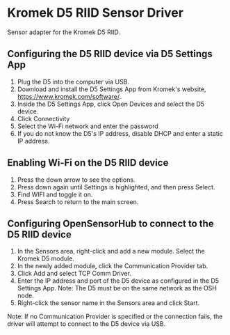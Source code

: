# Kromek D5 RIID Sensor Driver

Sensor adapter for the Kromek D5 RIID.

## Configuring the D5 RIID device via D5 Settings App
1. Plug the D5 into the computer via USB.
2. Download and install the D5 Settings App from Kromek's website, https://www.kromek.com/software/.
3. Inside the D5 Settings App, click Open Devices and select the D5 device.
4. Click Connectivity
5. Select the Wi-Fi network and enter the password
6. If you do not know the D5's IP address, disable DHCP and enter a static IP address.

## Enabling Wi-Fi on the D5 RIID device
1. Press the down arrow to see the options.
2. Press down again until Settings is highlighted, and then press Select.
3. Find WIFI and toggle it on.
4. Press Search to return to the main screen.

## Configuring OpenSensorHub to connect to the D5 RIID device
1. In the Sensors area, right-click and add a new module. Select the Kromek D5 module.
2. In the newly added module, click the Communication Provider tab.
3. Click Add and select TCP Comm Driver.
4. Enter the IP address and port of the D5 device as configured in the D5 Settings App. Note: The D5 must be on the same network as the OSH node.
5. Right-click the sensor name in the Sensors area and click Start.

Note: If no Communication Provider is specified or the connection fails, the driver will attempt to connect to the D5 device via USB.